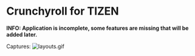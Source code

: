 # Crunchyroll for TIZEN

**INFO: Application is incomplete, some features are missing that will be added later.**

Captures:
![layouts.gif](https://raw.githubusercontent.com/jhassan8/crunchyroll-tizen/master/layouts.gif)